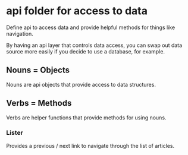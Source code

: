 # api folder for access to data

Define api to access data and provide helpful methods for things like navigation.

By having an api layer that controls data access, you can swap out data source more easily if you decide to use a database, for example.

## Nouns = Objects

Nouns are api objects that provide access to data structures.

## Verbs = Methods

Verbs are helper functions that provide methods for using nouns.

### Lister

Provides a previous / next link to navigate through the list of articles.
